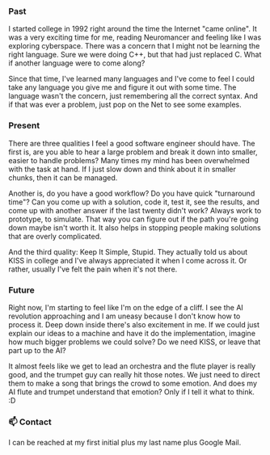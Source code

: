 ### Past

I started college in 1992 right around the time the Internet "came online". It was a very exciting time for me, reading Neuromancer and feeling like I was exploring cyberspace. There was a concern that I might not be learning the right language. Sure we were doing C++, but that had just replaced C. What if another language were to come along?

Since that time, I've learned many languages and I've come to feel I could take any language you give me and figure it out with some time. The language wasn't the concern, just remembering all the correct syntax. And if that was ever a problem, just pop on the Net to see some examples.

### Present

There are three qualities I feel a good software engineer should have. The first is, are you able to hear a large problem and break it down into smaller, easier to handle problems? Many times my mind has been overwhelmed with the task at hand. If I just slow down and think about it in smaller chunks, then it can be managed.

Another is, do you have a good workflow? Do you have quick "turnaround time"? Can you come up with a solution, code it, test it, see the results, and come up with another answer if the last twenty didn't work? Always work to prototype, to simulate. That way you can figure out if the path you're going down maybe isn't worth it. It also helps in stopping people making solutions that are overly complicated.

And the third quality: Keep It Simple, Stupid. They actually told us about KISS in college and I've always appreciated it when I come across it. Or rather, usually I've felt the pain when it's not there.

### Future

Right now, I'm starting to feel like I'm on the edge of a cliff. I see the AI revolution approaching and I am uneasy because I don't know how to process it. Deep down inside there's also excitement in me. If we could just explain our ideas to a machine and have it do the implementation, imagine how much bigger problems we could solve? Do we need KISS, or leave that part up to the AI?

It almost feels like we get to lead an orchestra and the flute player is really good, and the trumpet guy can really hit those notes. We just need to direct them to make a song that brings the crowd to some emotion. And does my AI flute and trumpet understand that emotion? Only if I tell it what to think. :D

### :mailbox: Contact

I can be reached at my first initial plus my last name plus Google Mail.
